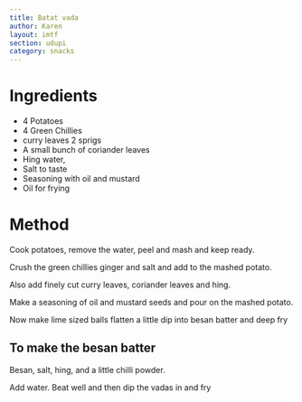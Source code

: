 ```yaml
---
title: Batat vada
author: Karen
layout: imtf
section: udupi
category: snacks
---
```


# Ingredients

* 4 Potatoes
* 4 Green Chillies
* curry leaves 2 sprigs
* A small bunch of coriander leaves
* Hing water,
* Salt to taste
* Seasoning with oil and mustard
* Oil for frying

# Method

Cook potatoes, remove the water, peel and mash and keep ready.

Crush the green chillies ginger and salt and add to the mashed potato.

Also add finely cut curry leaves, coriander leaves and hing.

Make a seasoning of oil and mustard seeds and pour on the mashed potato.

Now make lime sized balls flatten a little dip into besan batter and deep fry

## To make the besan batter

Besan, salt, hing, and a little chilli powder.

Add water. Beat well and then dip the vadas in and fry
